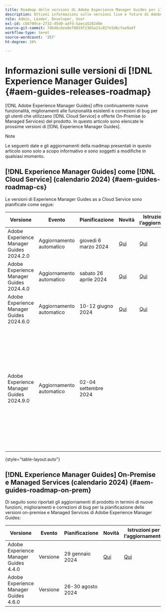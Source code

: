```yaml
---
title: Roadmap delle versioni di Adobe Experience Manager Guides per il 2024
description: Ottieni informazioni sulle versioni live e future di Adobe Experience Manager Guides on-prem e Adobe Experience Manager Guides as a Cloud Service
role: Admin, Leader, Developer, User
exl-id: cb6709ce-2732-45d0-adfd-5aeca520240e
source-git-commit: 7db46c6ea8ef0859f2365a21c027e5d6cfee9a4f
workflow-type: tm+mt
source-wordcount: '257'
ht-degree: 26%

---
```


# Informazioni sulle versioni di [!DNL Experience Manager Guides] {#aem-guides-releases-roadmap}

[!DNL Adobe Experience Manager Guides] offre continuamente nuove funzionalità, miglioramenti alle funzionalità esistenti e correzioni di bug per gli utenti che utilizzano [!DNL Cloud Service] e offerte On-Premise (o Managed Services) del prodotto. In questo articolo sono elencate le prossime versioni di [!DNL Experience Manager Guides].

>[!NOTE]
>
>Le seguenti date e gli aggiornamenti della roadmap presentati in questo articolo sono solo a scopo informativo e sono soggetti a modifiche in qualsiasi momento.

## [!DNL Experience Manager Guides] come [!DNL Cloud Service] (calendario 2024) {#aem-guides-roadmap-cs}

Le versioni di Experience Manager Guides as a Cloud Service sono pianificate come segue:

| Versione | Evento | Pianificazione | Novità | Istruzioni per l’aggiornamento | Problemi risolti | Stato |
|---|---|---|---|---|---|---|
| Adobe Experience Manager Guides 2024.2.0 | Aggiornamento automatico | giovedì 6 marzo 2024 | [Qui](whats-new-2024-2-0.md) | [Qui](upgrade-instructions-2024-2-0.md) | [Qui](fixed-issues-2024-2-0.md) | Aggiornata |
| Adobe Experience Manager Guides 2024.4.0 | Aggiornamento automatico | sabato 26 aprile 2024 | [Qui](whats-new-2024-04-0.md) | [Qui](upgrade-instructions-2024-04-0.md) | [Qui](fixed-issues-2024-04-0.md) | Aggiornata |
| Adobe Experience Manager Guides 2024.6.0 | Aggiornamento automatico | 10-12 giugno 2024 | [Qui](whats-new-2024-06-0.md) | [Qui](upgrade-instructions-2024-06-0.md) | [Qui](fixed-issues-2024-06-0.md) | Aggiornata |
| Adobe Experience Manager Guides 2024.9.0 | Aggiornamento automatico | 02-04 settembre 2024 |  |  | <td colspan="2">Per garantire un’esperienza ottimale, questa versione viene spostata al ciclo successivo, poiché è stato identificato un showstopper. La data di rilascio aggiornata verrà condivisa a breve.</td> |

{style="table-layout:auto"}

## [!DNL Experience Manager Guides] On-Premise e Managed Services (calendario 2024) {#aem-guides-roadmap-on-prem}

Di seguito sono riportati gli aggiornamenti di prodotto in termini di nuove funzioni, miglioramenti e correzioni di bug per la pianificazione delle versioni on-premise e Managed Services di Adobe Experience Manager Guides:

| Versione | Evento | Pianificazione | Novità | Istruzioni per l’aggiornamento | Stato |
|---|---|---|---|---|---|
| Adobe Experience Manager Guides 4.4.0 | Versione | 29 gennaio 2024 | [Qui](whats-new-4-4.md) | [Qui](upgrade-instructions-4-4.md) | Rilasciato |
| Adobe Experience Manager Guides 4.6.0 | Versione | 26-30 agosto 2024 |  |  | Destinazione |
